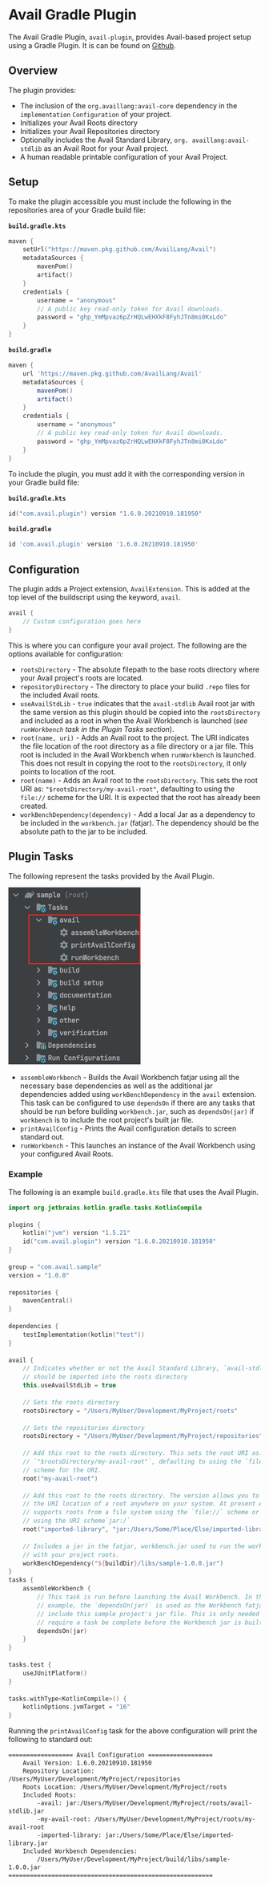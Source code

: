 Avail Gradle Plugin
===============================================================================

The Avail Gradle Plugin, `avail-plugin`, provides Avail-based project setup 
using a Gradle Plugin. It is can be found on [Github](https://github.com/orgs/AvailLang/packages?repo_name=Avail).

## Overview
The plugin provides:
 * The inclusion of the `org.availlang:avail-core` dependency in the 
   `implementation` `Configuration` of your project.
 * Initializes your Avail Roots directory
 * Initializes your Avail Repositories directory
 * Optionally includes the Avail Standard Library, `org.
   availlang:avail-stdlib` as an Avail Root for your Avail project.
 * A human readable printable configuration of your Avail Project.
 
## Setup

To make the plugin accessible you must include the following in the repositories 
area of your Gradle build file: 

**`build.gradle.kts`**
```kotlin
maven {
	setUrl("https://maven.pkg.github.com/AvailLang/Avail")
	metadataSources {
		mavenPom()
		artifact()
	}
	credentials {
		username = "anonymous"
		// A public key read-only token for Avail downloads.
		password = "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"
	}
}
```

**`build.gradle`**
```groovy
maven {
	url 'https://maven.pkg.github.com/AvailLang/Avail'
	metadataSources {
		mavenPom()
		artifact()
	}
	credentials {
		username = "anonymous"
		// A public key read-only token for Avail downloads.
		password = "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"
	}
}
```

To include the plugin, you must add it with the corresponding version in 
your Gradle build file:

**`build.gradle.kts`**
```kotlin
id("com.avail.plugin") version "1.6.0.20210910.181950"
```

**`build.gradle`**
```groovy
id 'com.avail.plugin' version '1.6.0.20210910.181950'
```

## Configuration
The plugin adds a Project extension, `AvailExtension`. This is added at 
the top level of the buildscript using the keyword, `avail`.

```kotlin
avail {
	// Custom configuration goes here
}
```

This is where you can configure your avail project. The following are the 
options available for configuration:

 * `rootsDirectory` - The absolute filepath to the base roots directory where 
   your Avail project's roots are located.
 * `repositoryDirectory` - The directory to place your build `.repo` files 
   for the included Avail roots.
 * `useAvailStdLib` - `true` indicates that the `avail-stdlib` Avail root jar 
   with the same version as this plugin should be copied into the 
   `rootsDirectory` and included as a root in when the Avail Workbench is 
   launched (*see `runWorkbench` task in the Plugin Tasks section*).
 * `root(name, uri)` - Adds an Avail root to the project. The URI indicates 
   the file location of the root directory as a file directory or a jar file.
   This root is included in the Avail Workbench when `runWorkbench` is 
   launched. This does not result in copying the root to the `rootsDirectory`,
   it only points to location of the root. 
 * `root(name)` - Adds an Avail root to the `rootsDirectory`. This sets the 
   root URI as: `"$rootsDirectory/my-avail-root"`, defaulting to using the 
   `file://` scheme for the URI. It is expected that the root has already 
   been created.
 * `workBenchDependency(dependency)` - Add a local Jar as a dependency to be 
   included in the `workbench.jar` (fatjar). The dependency should be the 
   absolute path to the jar to be included.

## Plugin Tasks
The following represent the tasks provided by the Avail Plugin.

![Avail Plugin Tasks](readme-resources/tasks.jpg?raw=true)

 * `assembleWorkbench` - Builds the Avail Workbench fatjar using all the 
   necessary base dependencies as well as the additional jar dependencies 
   added using `workBenchDependency` in the `avail` extension. This task can 
   be configured to use `dependsOn` if there are any tasks that should be 
   run before building `workbench.jar`, such as `dependsOn(jar)` if 
   `workbench` is to include the root project's built jar file.
 * `printAvailConfig` - Prints the Avail configuration details to screen 
   standard out.
 * `runWorkbench` - This launches an instance of the Avail Workbench using 
   your configured Avail Roots.

### Example
The following is an example `build.gradle.kts` file that uses the Avail Plugin.

```kotlin
import org.jetbrains.kotlin.gradle.tasks.KotlinCompile

plugins {
    kotlin("jvm") version "1.5.21"
    id("com.avail.plugin") version "1.6.0.20210910.181950"
}

group = "com.avail.sample"
version = "1.0.0"

repositories {
    mavenCentral()
}

dependencies {
    testImplementation(kotlin("test"))
}

avail {
    // Indicates whether or not the Avail Standard Library, `avail-stdlib`
    // should be imported into the roots directory
    this.useAvailStdLib = true
   
    // Sets the roots directory
    rootsDirectory = "/Users/MyUser/Development/MyProject/roots"

    // Sets the repositories directory
    rootsDirectory = "/Users/MyUser/Development/MyProject/repositories"
   
    // Add this root to the roots directory. This sets the root URI as:
    // `"$rootsDirectory/my-avail-root"`, defaulting to using the `file://` 
    // scheme for the URI.
    root("my-avail-root")
   
    // Add this root to the roots directory. The version allows you to specify
    // the URI location of a root anywhere on your system. At present Avail
    // supports roots from a file system using the `file://` scheme or a jar
    // using the URI scheme`jar:/`
    root("imported-library", "jar:/Users/Some/Place/Else/imported-library.jar")

    // Includes a jar in the fatjar, workbench.jar used to run the workbench
    // with your project roots.
    workBenchDependency("${buildDir}/libs/sample-1.0.0.jar")
}
tasks {
    assembleWorkbench {
        // This task is run before launching the Avail Workbench. In this
        // example, the `dependsOn(jar)` is used as the Workbench fatjar is to
        // include this sample project's jar file. This is only needed if you
        // require a task be complete before the Workbench jar is built.
        dependsOn(jar)
    }
}

tasks.test {
    useJUnitPlatform()
}

tasks.withType<KotlinCompile>() {
    kotlinOptions.jvmTarget = "16"
}
```
Running the `printAvailConfig` task for the above configuration will print 
the following to standard out:

```
================== Avail Configuration ==================
	Avail Version: 1.6.0.20210910.181950
	Repository Location: /Users/MyUser/Development/MyProject/repositories
	Roots Location: /Users/MyUser/Development/MyProject/roots
	Included Roots:
		-avail: jar:/Users/MyUser/Development/MyProject/roots/avail-stdlib.jar
		-my-avail-root: /Users/MyUser/Development/MyProject/roots/my-avail-root
		-imported-library: jar:/Users/Some/Place/Else/imported-library.jar
	Included Workbench Dependencies:
		/Users/MyUser/Development/MyProject/build/libs/sample-1.0.0.jar
=========================================================
```

